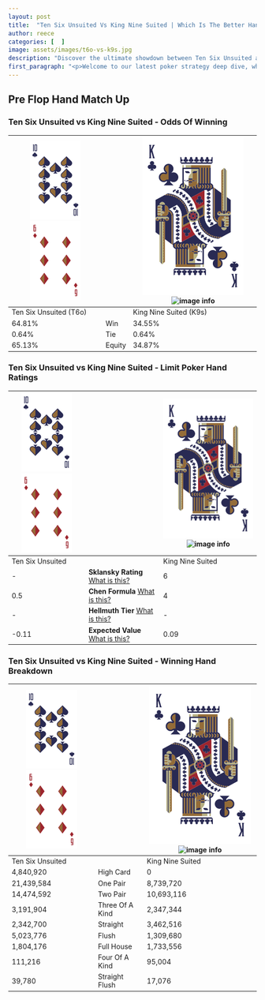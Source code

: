 ```yaml
---
layout: post
title:  "Ten Six Unsuited Vs King Nine Suited | Which Is The Better Hand In Poker? A Complete Guide"
author: reece
categories: [  ]
image: assets/images/t6o-vs-k9s.jpg
description: "Discover the ultimate showdown between Ten Six Unsuited and King Nine Suited in poker! Uncover the odds, strategies, and scenarios where one hand triumphs over the other. Get ready to up your poker game with this thrilling analysis."
first_paragraph: "<p>Welcome to our latest poker strategy deep dive, where we're pitting two distinct hands against each other in a high-stakes showdown: Ten Six Unsuited vs King Nine Suited.</p><p>In the dynamic world of poker, every decision counts, and knowing which hand holds the upper hand is key to your success at the table.</p><p>In this article, we'll dissect these two hands, explore the scenarios where one dominates the other, and equip you with the knowledge to make strategic choices that can tip the odds in your favor.</p><p>Get ready to unravel the intriguing dynamics of these poker hands and elevate your game to new heights.</p>"
---
```




[comment]: # (sp0)

## Pre Flop Hand Match Up

<div class="table hand-ratings" markdown="1"> 



### Ten Six Unsuited vs King Nine Suited - Odds Of Winning


    
| ![image info](assets/images/hand1/T.png) ![image info](assets/images/hand1/6o.png) |  | ![image info](assets/images/hand2/K.png) ![image info](assets/images/hand2/9s.png) |
| -------- | -------- | -------- |
| Ten Six Unsuited (T6o) |  | King Nine Suited (K9s) |
| 64.81% | Win | 34.55% |
| 0.64% | Tie | 0.64% |
| 65.13% | Equity | 34.87% |




[comment]: # (sp1)



### Ten Six Unsuited vs King Nine Suited - Limit Poker Hand Ratings


    
| ![image info](assets/images/hand1/T.png) ![image info](assets/images/hand1/6o.png) |  | ![image info](assets/images/hand2/K.png) ![image info](assets/images/hand2/9s.png) |
| -------- | -------- | -------- |
| Ten Six Unsuited |  | King Nine Suited |
| - | **Sklansky Rating** [What is this?](/sklansky-rating-explained) | 6 |
| 0.5 | **Chen Formula** [What is this?](/chen-formula-explained) | 4 |
| - | **Hellmuth Tier** [What is this?](/Hellmuth-tier-explained) | - |
| -0.11 | **Expected Value** [What is this?](/expected-value-explained) | 0.09 |




[comment]: # (sp2)



### Ten Six Unsuited vs King Nine Suited - Winning Hand Breakdown


    
| ![image info](assets/images/hand1/T.png) ![image info](assets/images/hand1/6o.png) |  | ![image info](assets/images/hand2/K.png) ![image info](assets/images/hand2/9s.png) |
| -------- | -------- | -------- |
| Ten Six Unsuited |  | King Nine Suited |
| 4,840,920 | High Card | 0 |
| 21,439,584 | One Pair | 8,739,720 |
| 14,474,592 | Two Pair | 10,693,116 |
| 3,191,904 | Three Of A Kind | 2,347,344 |
| 2,342,700 | Straight | 3,462,516 |
| 5,023,776 | Flush | 1,309,680 |
| 1,804,176 | Full House | 1,733,556 |
| 111,216 | Four Of A Kind | 95,004 |
| 39,780 | Straight Flush | 17,076 |




[comment]: # (sp3)



</div>

[comment]: # (sp4)



[comment]: # (sp5)

